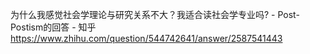为什么我感觉社会学理论与研究关系不大？我适合读社会学专业吗? - Post-Postism的回答 - 知乎
https://www.zhihu.com/question/544742641/answer/2587541443
